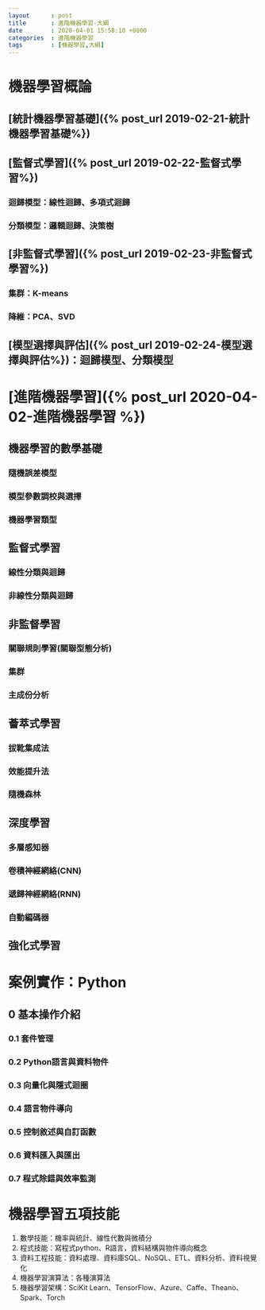 ```yaml
---
layout      : post
title       : 進階機器學習-大綱
date        : 2020-04-01 15:58:10 +0800
categories  : 進階機器學習
tags        : [機器學習,大綱]
---
```


# 機器學習概論
## [統計機器學習基礎]({% post_url 2019-02-21-統計機器學習基礎%})
## [監督式學習]({% post_url 2019-02-22-監督式學習%})
### 迴歸模型：線性迴歸、多項式迴歸
### 分類模型：邏輯迴歸、決策樹
## [非監督式學習]({% post_url 2019-02-23-非監督式學習%})
### 集群：K-means
### 降維：PCA、SVD
## [模型選擇與評估]({% post_url 2019-02-24-模型選擇與評估%})：迴歸模型、分類模型

# [進階機器學習]({% post_url 2020-04-02-進階機器學習 %})
## 機器學習的數學基礎
### 隨機誤差模型
### 模型參數調校與選擇
### 機器學習類型

## 監督式學習
### 線性分類與迴歸
### 非線性分類與迴歸

## 非監督學習
### 關聯規則學習(關聯型態分析)
### 集群
### 主成份分析

##  薈萃式學習
### 拔靴集成法
### 效能提升法
### 隨機森林

## 深度學習
### 多層感知器
### 卷積神經網絡(CNN)
### 遞歸神經網絡(RNN)
### 自動編碼器

## 強化式學習

# 案例實作：Python

## 0 基本操作介紹
### 0.1 套件管理
### 0.2 Python語言與資料物件
### 0.3 向量化與隱式迴圈
### 0.4 語言物件導向
### 0.5 控制敘述與自訂函數
### 0.6 資料匯入與匯出
### 0.7 程式除錯與效率監測


# 機器學習五項技能
1. 數學技能：機率與統計、線性代數與微積分
2. 程式技能：寫程式python、R語言，資料結構與物件導向概念
3. 資料工程技能：資料處理、資料庫SQL、NoSQL、ETL、資料分析、資料視覺化
4. 機器學習演算法：各種演算法
5. 機器學習架構：SciKit Learn、TensorFlow、Azure、Caffe、Theano、Spark、Torch

